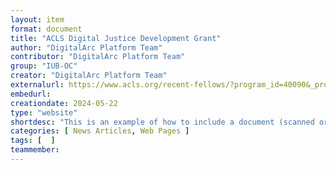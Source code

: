 ```yaml
---
layout: item
format: document
title: "ACLS Digital Justice Development Grant"
author: "DigitalArc Platform Team"
contributor: "DigitalArc Platform Team"
group: "IUB-OC"
creator: "DigitalArc Platform Team"
externalurl: https://www.acls.org/recent-fellows/?program_id=40090&_project_year=2024
embedurl: 
creationdate: 2024-05-22
type: "website"
shortdesc: "This is an example of how to include a document (scanned or screencaptured). The development of the DigitalArc Toolkit was funded by an ACLS Digital Social Justice grant in 2024."
categories: [ News Articles, Web Pages ]
tags: [  ]
teammember: 
---
```


